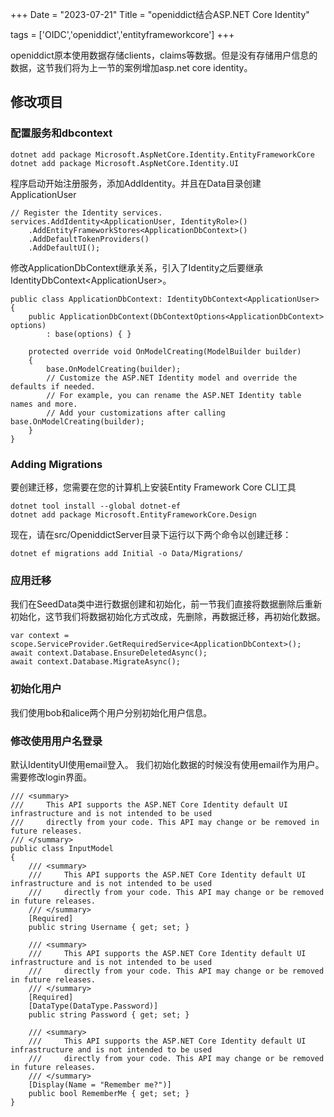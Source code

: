 +++
Date = "2023-07-21"
Title = "openiddict结合ASP.NET Core Identity"

tags = ['OIDC','openiddict','entityframeworkcore']
+++

openiddict原本使用数据存储clients，claims等数据。但是没有存储用户信息的数据，这节我们将为上一节的案例增加asp.net core identity。

## 修改项目

### 配置服务和dbcontext

```
dotnet add package Microsoft.AspNetCore.Identity.EntityFrameworkCore
dotnet add package Microsoft.AspNetCore.Identity.UI
```

程序启动开始注册服务，添加AddIdentity。并且在Data目录创建ApplicationUser

```
// Register the Identity services.  
services.AddIdentity<ApplicationUser, IdentityRole>()  
	.AddEntityFrameworkStores<ApplicationDbContext>()  
	.AddDefaultTokenProviders()  
	.AddDefaultUI();
```

修改ApplicationDbContext继承关系，引入了Identity之后要继承IdentityDbContext\<ApplicationUser\>。

```
public class ApplicationDbContext: IdentityDbContext<ApplicationUser>
{
    public ApplicationDbContext(DbContextOptions<ApplicationDbContext> options)
        : base(options) { }

    protected override void OnModelCreating(ModelBuilder builder)
    {
        base.OnModelCreating(builder);
        // Customize the ASP.NET Identity model and override the defaults if needed.
        // For example, you can rename the ASP.NET Identity table names and more.
        // Add your customizations after calling base.OnModelCreating(builder);
    }
}
```

### Adding Migrations

要创建迁移，您需要在您的计算机上安装Entity Framework Core CLI工具

```
dotnet tool install --global dotnet-ef
dotnet add package Microsoft.EntityFrameworkCore.Design
```

现在，请在src/OpeniddictServer目录下运行以下两个命令以创建迁移：

```
dotnet ef migrations add Initial -o Data/Migrations/
```

### 应用迁移

我们在SeedData类中进行数据创建和初始化，前一节我们直接将数据删除后重新初始化，这节我们将数据初始化方式改成，先删除，再数据迁移，再初始化数据。

```
var context = scope.ServiceProvider.GetRequiredService<ApplicationDbContext>();  
await context.Database.EnsureDeletedAsync();  
await context.Database.MigrateAsync();
```

### 初始化用户

我们使用bob和alice两个用户分别初始化用户信息。

### 修改使用用户名登录

默认IdentityUI使用email登入。 我们初始化数据的时候没有使用email作为用户。需要修改login界面。

```
/// <summary>
///     This API supports the ASP.NET Core Identity default UI infrastructure and is not intended to be used
///     directly from your code. This API may change or be removed in future releases.
/// </summary>
public class InputModel
{
	/// <summary>
	///     This API supports the ASP.NET Core Identity default UI infrastructure and is not intended to be used
	///     directly from your code. This API may change or be removed in future releases.
	/// </summary>
	[Required]
	public string Username { get; set; }

	/// <summary>
	///     This API supports the ASP.NET Core Identity default UI infrastructure and is not intended to be used
	///     directly from your code. This API may change or be removed in future releases.
	/// </summary>
	[Required]
	[DataType(DataType.Password)]
	public string Password { get; set; }

	/// <summary>
	///     This API supports the ASP.NET Core Identity default UI infrastructure and is not intended to be used
	///     directly from your code. This API may change or be removed in future releases.
	/// </summary>
	[Display(Name = "Remember me?")]
	public bool RememberMe { get; set; }
}
```